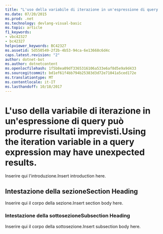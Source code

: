 ```yaml
---
title: "L'uso della variabile di iterazione in un'espressione di query può produrre risultati imprevisti."
ms.date: 07/20/2015
ms.prod: .net
ms.technology: devlang-visual-basic
ms.topic: article
f1_keywords:
- vbc42327
- bc42327
helpviewer_keywords: BC42327
ms.assetid: 5d550549-2f2b-4b53-94ca-6e13668c6d4c
caps.latest.revision: "2"
author: dotnet-bot
ms.author: dotnetcontent
ms.openlocfilehash: 1f5b8ea09df3365316106a533e6af8d5e9a9d433
ms.sourcegitcommit: bd1ef61f4bb794b25383d3d72e71041a5ced172e
ms.translationtype: MT
ms.contentlocale: it-IT
ms.lasthandoff: 10/18/2017
---
```

# <a name="using-the-iteration-variable-in-a-query-expression-may-have-unexpected-results"></a><span data-ttu-id="20020-102">L'uso della variabile di iterazione in un'espressione di query può produrre risultati imprevisti.</span><span class="sxs-lookup"><span data-stu-id="20020-102">Using the iteration variable in a query expression may have unexpected results.</span></span>
<span data-ttu-id="20020-103">Inserire qui l'introduzione.</span><span class="sxs-lookup"><span data-stu-id="20020-103">Insert introduction here.</span></span>  
  
## <a name="section-heading"></a><span data-ttu-id="20020-104">Intestazione della sezione</span><span class="sxs-lookup"><span data-stu-id="20020-104">Section Heading</span></span>  
 <span data-ttu-id="20020-105">Inserire qui il corpo della sezione.</span><span class="sxs-lookup"><span data-stu-id="20020-105">Insert section body here.</span></span>  
  
### <a name="subsection-heading"></a><span data-ttu-id="20020-106">Intestazione della sottosezione</span><span class="sxs-lookup"><span data-stu-id="20020-106">Subsection Heading</span></span>  
 <span data-ttu-id="20020-107">Inserire qui il corpo della sottosezione.</span><span class="sxs-lookup"><span data-stu-id="20020-107">Insert subsection body here.</span></span>
